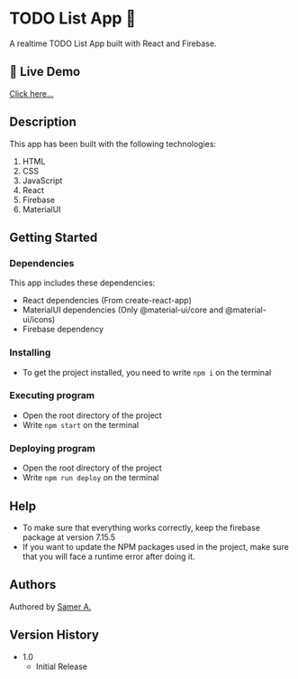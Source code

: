 # TODO List App 🚀

A realtime TODO List App built with React and Firebase.

## 🔴 Live Demo
[Click here...](https://todo-83fc4.firebaseapp.com/)

## Description

This app has been built with the following technologies:
1. HTML
2. CSS
3. JavaScript
4. React
5. Firebase
6. MaterialUI

## Getting Started

### Dependencies
This app includes these dependencies:
* React dependencies (From create-react-app)
* MaterialUI dependencies (Only @material-ui/core and @material-ui/icons)
* Firebase dependency

### Installing
* To get the project installed, you need to write `npm i` on the terminal

### Executing program
* Open the root directory of the project
* Write `npm start` on the terminal

### Deploying program
* Open the root directory of the project
* Write `npm run deploy` on the terminal

## Help
* To make sure that everything works correctly, keep the firebase package at version 7.15.5
* If you want to update the NPM packages used in the project, make sure that you will face a runtime error after doing it.

## Authors
Authored by [Samer A.](https://cleversamer.web.app/)

## Version History
* 1.0
    * Initial Release
